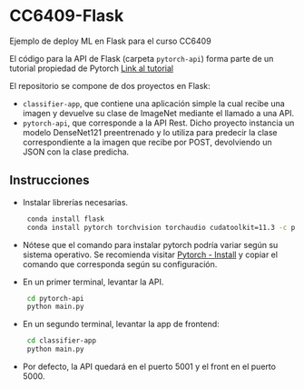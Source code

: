 # CC6409-Flask

Ejemplo de deploy ML en Flask para el curso CC6409

El código para la API de Flask (carpeta `pytorch-api`) forma parte de un tutorial propiedad de Pytorch [Link al tutorial](https://pytorch.org/tutorials/intermediate/flask_rest_api_tutorial.html)

El repositorio se compone de dos proyectos en Flask:

- `classifier-app`, que contiene una aplicación simple la cual recibe una
  imagen y devuelve su clase de ImageNet mediante el llamado a una API.
- `pytorch-api`, que corresponde a la API Rest. Dicho proyecto instancia un modelo DenseNet121
  preentrenado y lo utiliza para predecir la clase correspondiente a la imagen que recibe por POST,
  devolviendo un JSON con la clase predicha.

## Instrucciones

- Instalar librerías necesarias.
  
  ```bash
   conda install flask
   conda install pytorch torchvision torchaudio cudatoolkit=11.3 -c pytorch 
  ```

- Nótese que el comando para instalar pytorch podría variar según su sistema operativo. 
  Se recomienda visitar [Pytorch - Install](https://pytorch.org) y copiar el comando que corresponda según su configuración.

- En un primer terminal, levantar la API.
  
  ```bash
   cd pytorch-api
   python main.py
  ```

- En un segundo terminal, levantar la app de frontend:
  
  ```bash
   cd classifier-app
   python main.py
  ```

- Por defecto, la API quedará en el puerto 5001 y el front en el puerto 5000.
